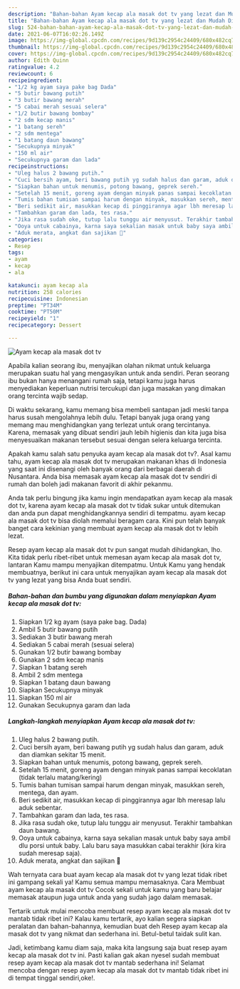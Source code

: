 ```yaml
---
description: "Bahan-bahan Ayam kecap ala masak dot tv yang lezat dan Mudah Dibuat"
title: "Bahan-bahan Ayam kecap ala masak dot tv yang lezat dan Mudah Dibuat"
slug: 524-bahan-bahan-ayam-kecap-ala-masak-dot-tv-yang-lezat-dan-mudah-dibuat
date: 2021-06-07T16:02:26.149Z
image: https://img-global.cpcdn.com/recipes/9d139c2954c24409/680x482cq70/ayam-kecap-ala-masak-dot-tv-foto-resep-utama.jpg
thumbnail: https://img-global.cpcdn.com/recipes/9d139c2954c24409/680x482cq70/ayam-kecap-ala-masak-dot-tv-foto-resep-utama.jpg
cover: https://img-global.cpcdn.com/recipes/9d139c2954c24409/680x482cq70/ayam-kecap-ala-masak-dot-tv-foto-resep-utama.jpg
author: Edith Quinn
ratingvalue: 4.2
reviewcount: 6
recipeingredient:
- "1/2 kg ayam saya pake bag Dada"
- "5 butir bawang putih"
- "3 butir bawang merah"
- "5 cabai merah sesuai selera"
- "1/2 butir bawang bombay"
- "2 sdm kecap manis"
- "1 batang sereh"
- "2 sdm mentega"
- "1 batang daun bawang"
- "Secukupnya minyak"
- "150 ml air"
- "Secukupnya garam dan lada"
recipeinstructions:
- "Uleg halus 2 bawang putih."
- "Cuci bersih ayam, beri bawang putih yg sudah halus dan garam, aduk dan diamkan sekitar 15 menit."
- "Siapkan bahan untuk menumis, potong bawang, geprek sereh."
- "Setelah 15 menit, goreng ayam dengan minyak panas sampai kecoklatan (tidak terlalu matang/kering)"
- "Tumis bahan tumisan sampai harum dengan minyak, masukkan sereh, mentega, dan ayam."
- "Beri sedikit air, masukkan kecap di pinggirannya agar lbh meresap lalu aduk sebentar."
- "Tambahkan garam dan lada, tes rasa."
- "Jika rasa sudah oke, tutup lalu tunggu air menyusut. Terakhir tambahkan daun bawang."
- "Ooya untuk cabainya, karna saya sekalian masak untuk baby saya ambil dlu porsi untuk baby. Lalu baru saya masukkan cabai terakhir (kira kira sudah meresap saja)."
- "Aduk merata, angkat dan sajikan 🤤"
categories:
- Resep
tags:
- ayam
- kecap
- ala

katakunci: ayam kecap ala 
nutrition: 258 calories
recipecuisine: Indonesian
preptime: "PT34M"
cooktime: "PT50M"
recipeyield: "1"
recipecategory: Dessert

---
```



![Ayam kecap ala masak dot tv](https://img-global.cpcdn.com/recipes/9d139c2954c24409/680x482cq70/ayam-kecap-ala-masak-dot-tv-foto-resep-utama.jpg)

Apabila kalian seorang ibu, menyajikan olahan nikmat untuk keluarga merupakan suatu hal yang mengasyikan untuk anda sendiri. Peran seorang ibu bukan hanya menangani rumah saja, tetapi kamu juga harus menyediakan keperluan nutrisi tercukupi dan juga masakan yang dimakan orang tercinta wajib sedap.

Di waktu  sekarang, kamu memang bisa membeli santapan jadi meski tanpa harus susah mengolahnya lebih dulu. Tetapi banyak juga orang yang memang mau menghidangkan yang terlezat untuk orang tercintanya. Karena, memasak yang dibuat sendiri jauh lebih higienis dan kita juga bisa menyesuaikan makanan tersebut sesuai dengan selera keluarga tercinta. 



Apakah kamu salah satu penyuka ayam kecap ala masak dot tv?. Asal kamu tahu, ayam kecap ala masak dot tv merupakan makanan khas di Indonesia yang saat ini disenangi oleh banyak orang dari berbagai daerah di Nusantara. Anda bisa memasak ayam kecap ala masak dot tv sendiri di rumah dan boleh jadi makanan favorit di akhir pekanmu.

Anda tak perlu bingung jika kamu ingin mendapatkan ayam kecap ala masak dot tv, karena ayam kecap ala masak dot tv tidak sukar untuk ditemukan dan anda pun dapat menghidangkannya sendiri di tempatmu. ayam kecap ala masak dot tv bisa diolah memalui beragam cara. Kini pun telah banyak banget cara kekinian yang membuat ayam kecap ala masak dot tv lebih lezat.

Resep ayam kecap ala masak dot tv pun sangat mudah dihidangkan, lho. Kita tidak perlu ribet-ribet untuk memesan ayam kecap ala masak dot tv, lantaran Kamu mampu menyajikan ditempatmu. Untuk Kamu yang hendak membuatnya, berikut ini cara untuk menyajikan ayam kecap ala masak dot tv yang lezat yang bisa Anda buat sendiri.

<!--inarticleads1-->

##### Bahan-bahan dan bumbu yang digunakan dalam menyiapkan Ayam kecap ala masak dot tv:

1. Siapkan 1/2 kg ayam (saya pake bag. Dada)
1. Ambil 5 butir bawang putih
1. Sediakan 3 butir bawang merah
1. Sediakan 5 cabai merah (sesuai selera)
1. Gunakan 1/2 butir bawang bombay
1. Gunakan 2 sdm kecap manis
1. Siapkan 1 batang sereh
1. Ambil 2 sdm mentega
1. Siapkan 1 batang daun bawang
1. Siapkan Secukupnya minyak
1. Siapkan 150 ml air
1. Gunakan Secukupnya garam dan lada




<!--inarticleads2-->

##### Langkah-langkah menyiapkan Ayam kecap ala masak dot tv:

1. Uleg halus 2 bawang putih.
1. Cuci bersih ayam, beri bawang putih yg sudah halus dan garam, aduk dan diamkan sekitar 15 menit.
1. Siapkan bahan untuk menumis, potong bawang, geprek sereh.
1. Setelah 15 menit, goreng ayam dengan minyak panas sampai kecoklatan (tidak terlalu matang/kering)
1. Tumis bahan tumisan sampai harum dengan minyak, masukkan sereh, mentega, dan ayam.
1. Beri sedikit air, masukkan kecap di pinggirannya agar lbh meresap lalu aduk sebentar.
1. Tambahkan garam dan lada, tes rasa.
1. Jika rasa sudah oke, tutup lalu tunggu air menyusut. Terakhir tambahkan daun bawang.
1. Ooya untuk cabainya, karna saya sekalian masak untuk baby saya ambil dlu porsi untuk baby. Lalu baru saya masukkan cabai terakhir (kira kira sudah meresap saja).
1. Aduk merata, angkat dan sajikan 🤤




Wah ternyata cara buat ayam kecap ala masak dot tv yang lezat tidak ribet ini gampang sekali ya! Kamu semua mampu memasaknya. Cara Membuat ayam kecap ala masak dot tv Cocok sekali untuk kamu yang baru belajar memasak ataupun juga untuk anda yang sudah jago dalam memasak.

Tertarik untuk mulai mencoba membuat resep ayam kecap ala masak dot tv mantab tidak ribet ini? Kalau kamu tertarik, ayo kalian segera siapkan peralatan dan bahan-bahannya, kemudian buat deh Resep ayam kecap ala masak dot tv yang nikmat dan sederhana ini. Betul-betul taidak sulit kan. 

Jadi, ketimbang kamu diam saja, maka kita langsung saja buat resep ayam kecap ala masak dot tv ini. Pasti kalian gak akan nyesel sudah membuat resep ayam kecap ala masak dot tv mantab sederhana ini! Selamat mencoba dengan resep ayam kecap ala masak dot tv mantab tidak ribet ini di tempat tinggal sendiri,oke!.

